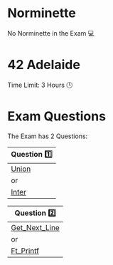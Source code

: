 # Norminette

No Norminette in the Exam 💻

# 42 Adelaide
Time Limit: 3 Hours 🕒

# Exam Questions

The Exam has 2 Questions:

| Question :one: | 
|------------|
| [Union](https://github.com/pasqualerossi/42-School-Exam-Rank-02/blob/main/union/union.c)      | 
| or         |
| [Inter](https://github.com/pasqualerossi/42-School-Exam-Rank-02/tree/main/inter)     |

| Question 2️⃣ | 
|------------|
| [Get_Next_Line](https://github.com/pasqualerossi/42-School-Exam-Rank-02/blob/main/get_next_line/get_next_line.c)      | 
| or         |
| [Ft_Printf](https://github.com/pasqualerossi/42-School-Exam-Rank-02/blob/main/ft_printf/ft_printf.c)      |
